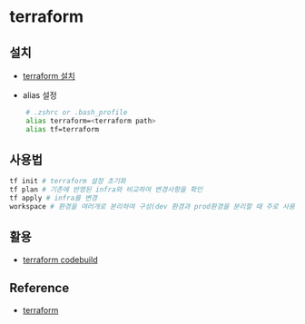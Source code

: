 # terraform

## 설치

- [terraform 설치](https://learn.hashicorp.com/terraform/getting-started/install.html)

- alias 설정
```bash
    # .zshrc or .bash_profile
    alias terraform=<terraform path>
    alias tf=terraform
```

## 사용법

```bash
tf init # terraform 설정 초기화
tf plan # 기존에 반영된 infra와 비교하여 변경사항을 확인
tf apply # infra를 변경
workspace # 환경을 여러개로 분리하여 구성(dev 환경과 prod환경을 분리할 때 주로 사용)
```

## 활용

- [terraform codebuild](https://github.com/yogae/terraform-ci-cd)

## Reference

- [terraform](https://www.terraform.io/docs/configuration/resources.html)